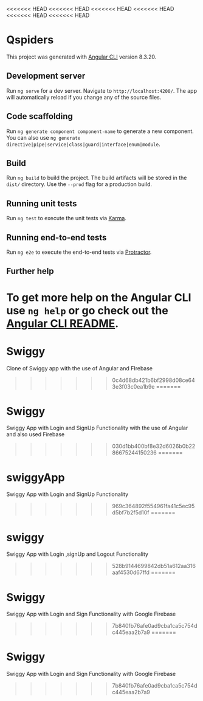 <<<<<<< HEAD
<<<<<<< HEAD
<<<<<<< HEAD
<<<<<<< HEAD
<<<<<<< HEAD
<<<<<<< HEAD
# Qspiders

This project was generated with [Angular CLI](https://github.com/angular/angular-cli) version 8.3.20.

## Development server

Run `ng serve` for a dev server. Navigate to `http://localhost:4200/`. The app will automatically reload if you change any of the source files.

## Code scaffolding

Run `ng generate component component-name` to generate a new component. You can also use `ng generate directive|pipe|service|class|guard|interface|enum|module`.

## Build

Run `ng build` to build the project. The build artifacts will be stored in the `dist/` directory. Use the `--prod` flag for a production build.

## Running unit tests

Run `ng test` to execute the unit tests via [Karma](https://karma-runner.github.io).

## Running end-to-end tests

Run `ng e2e` to execute the end-to-end tests via [Protractor](http://www.protractortest.org/).

## Further help

To get more help on the Angular CLI use `ng help` or go check out the [Angular CLI README](https://github.com/angular/angular-cli/blob/master/README.md).
=======
# Swiggy
Clone of Swiggy app with the use of Angular and FIrebase
>>>>>>> 0c4d68db421b6bf2998d08ce643e3f03c0ea1b9e
=======
# Swiggy
Swiggy App with Login and SignUp Functionality with the use of Angular and also used Firebase
>>>>>>> 030d1bb400bf8e32d6026b0b2286675244150236
=======
# swiggyApp
Swiggy App with Login and SignUp Functionality
>>>>>>> 969c364892f554961fa41c5ec95d5bf7b2f5d10f
=======
# swiggy
Swiggy App with Login ,signUp and Logout Functionality
>>>>>>> 528b9144699842db51a612aa316aaf4530d67ffd
=======
# Swiggy
Swiggy App with Login and Sign Functionality with Google Firebase
>>>>>>> 7b840fb76afe0ad9cba1ca5c754dc445eaa2b7a9
=======
# Swiggy
Swiggy App with Login and Sign Functionality with Google Firebase
>>>>>>> 7b840fb76afe0ad9cba1ca5c754dc445eaa2b7a9
